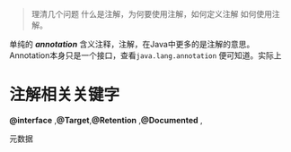 > 理清几个问题 什么是注解，为何要使用注解，如何定义注解 如何使用注解。

单纯的 ***annotation*** 含义注释，注解，在Java中更多的是注解的意思。Annotation本身只是一个接口，查看`java.lang.annotation` 便可知道。实际上

# 注解相关关键字  
**@interface** ,**@Target**,**@Retention** ,**@Documented** ,

元数据